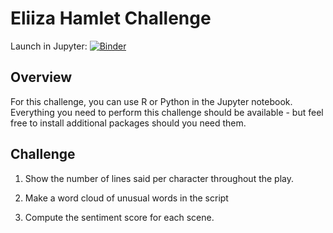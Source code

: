 # Eliiza Hamlet Challenge

Launch in Jupyter: [![Binder](http://mybinder.org/badge.svg)](http://beta.mybinder.org/v2/gh/eliiza/challenge-hamlet/master?filepath=index.ipynb)

## Overview

For this challenge, you can use R or Python in the Jupyter notebook.  Everything you need to perform this challenge should be available - but feel free to install additional packages should you need them.

## Challenge

1. Show the number of lines said per character throughout the play.

2. Make a word cloud of unusual words in the script

3. Compute the sentiment score for each scene.
